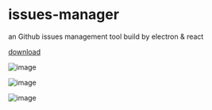 # issues-manager
an Github issues management tool build by electron &amp; react

[download](https://pan.baidu.com/s/1kTVa7jfjJRL_H-enE9iVcw)

![image](https://user-images.githubusercontent.com/22437181/63096174-c2c66d00-bf9f-11e9-861b-adae5b5715c1.png)

![image](https://user-images.githubusercontent.com/22437181/63096441-87786e00-bfa0-11e9-9d2a-307b5bb55f08.png)

![image](https://user-images.githubusercontent.com/22437181/63096559-cd353680-bfa0-11e9-943e-759853b7320f.png)
